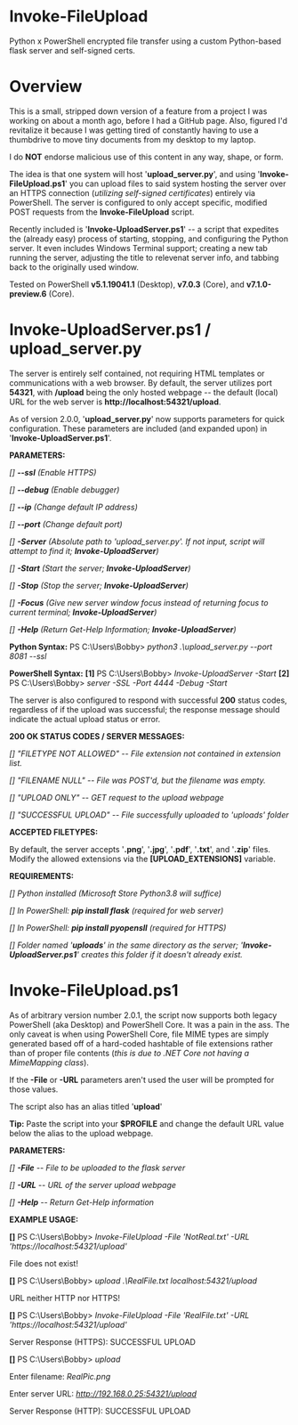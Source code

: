 # Invoke-FileUpload
Python x PowerShell encrypted file transfer using a custom Python-based flask server and self-signed certs.

# Overview
This is a small, stripped down version of a feature from a project I was working 
on about a month ago, before I had a GitHub page.  Also, figured I'd revitalize it
because I was getting tired of constantly having to use a thumbdrive to move tiny
documents from my desktop to my laptop.

I do **NOT** endorse malicious use of this content in any way, shape, or form.

The idea is that one system will host '**upload_server.py**', and using '**Invoke-FileUpload.ps1**'
you can upload files to said system hosting the server over an HTTPS connection (*utilizing self-signed
certificates*) entirely via PowerShell.  The server is configured to only accept specific, modified POST
requests from the **Invoke-FileUpload** script.

Recently included is '**Invoke-UploadServer.ps1**' -- a script that expedites the (already easy) process
of starting, stopping, and configuring the Python server.  It even includes Windows Terminal support; 
creating a new tab running the server, adjusting the title to relevenat server info, and tabbing back
to the originally used window.

Tested on PowerShell **v5.1.19041.1** (Desktop), **v7.0.3** (Core), and **v7.1.0-preview.6** (Core).

# Invoke-UploadServer.ps1 / upload_server.py
The server is entirely self contained, not requiring HTML templates or communications with a web
browser.  By default, the server utilizes port **54321**, with **/upload** being the only hosted
webpage -- the default (local) URL for the web server is **http://localhost:54321/upload**.

As of version 2.0.0, '**upload_server.py**' now supports parameters for quick configuration.  These 
parameters are included (and expanded upon) in '**Invoke-UploadServer.ps1**'.

**PARAMETERS:**

 *[] **--ssl**  (Enable HTTPS)*
 
 *[] **--debug**  (Enable debugger)*
 
 *[] **--ip**  (Change default IP address)*
 
 *[] **--port**  (Change default port)*
 
 *[] **-Server** (Absolute path to 'upload_server.py'. If not input, script will attempt to find it; **Invoke-UploadServer**)*
 
 *[] **-Start**  (Start the server; **Invoke-UploadServer**)*
 
 *[] **-Stop**  (Stop the server; **Invoke-UploadServer**)*
 
 *[] **-Focus**  (Give new server window focus instead of returning focus to current terminal; **Invoke-UploadServer**)*
 
 *[] **-Help** (Return Get-Help Information; **Invoke-UploadServer**)*
 
**Python Syntax:**
PS C:\Users\Bobby> *python3 .\upload_server.py --port 8081 --ssl*

**PowerShell Syntax:**
**[1]** PS C:\Users\Bobby> *Invoke-UploadServer -Start*
**[2]** PS C:\Users\Bobby> *server -SSL -Port 4444 -Debug -Start*

The server is also configured to respond with successful **200** status codes, regardless of if the upload
was successful; the response message should indicate the actual upload status or error.

**200 OK STATUS CODES / SERVER MESSAGES:**

 *[] "FILETYPE NOT ALLOWED"  --  File extension not contained in extension list.*
 
 *[] "FILENAME NULL"  -- File was POST'd, but the filename was empty.*
 
 *[] "UPLOAD ONLY"  --  GET request to the upload webpage*
 
 *[] "SUCCESSFUL UPLOAD" --  File successfully uploaded to 'uploads' folder*

**ACCEPTED FILETYPES:**

By default, the server accepts '**.png**', '**.jpg**', '**.pdf**', '**.txt**', and '**.zip**' files.
Modify the allowed extensions via the **[UPLOAD_EXTENSIONS]** variable.

**REQUIREMENTS:**

  *[] Python installed (Microsoft Store Python3.8 will suffice)*
  
  *[] In PowerShell: **pip install flask** (required for web server)*
  
  *[] In PowerShell: **pip install pyopensll** (required for HTTPS)*
  
  *[] Folder named '**uploads**' in the same directory as the server; '**Invoke-UploadServer.ps1**'
  creates this folder if it doesn't already exist.*

# Invoke-FileUpload.ps1
As of arbitrary version number 2.0.1, the script now supports both legacy PowerShell (aka Desktop)
and PowerShell Core.  It was a pain in the ass.  The only caveat is when using PowerShell Core,
file MIME types are simply generated based off of a hard-coded hashtable of file extensions rather
than of proper file contents (*this is due to .NET Core not having a MimeMapping class*).

If the **-File** or **-URL** parameters aren't used the user will be prompted for those values.

The script also has an alias titled '**upload**'

**Tip:**  Paste the script into your **$PROFILE** and change the default URL value below the alias to the upload webpage.

**PARAMETERS:**

  *[] **-File**    --  File to be uploaded to the flask server*

  *[] **-URL**     --  URL of the server upload webpage*
  
  *[] **-Help**    --  Return Get-Help information*
  
**EXAMPLE USAGE:**

**[]** PS C:\Users\Bobby> *Invoke-FileUpload -File 'NotReal.txt' -URL 'https://localhost:54321/upload'*

File does not exist!

**[]** PS C:\Users\Bobby> *upload .\RealFile.txt localhost:54321/upload*

URL neither HTTP nor HTTPS!

**[]** PS C:\Users\Bobby> *Invoke-FileUpload -File 'RealFile.txt' -URL 'https://localhost:54321/upload'*

Server Response (HTTPS): SUCCESSFUL UPLOAD

**[]** PS C:\Users\Bobby> *upload*

Enter filename: *RealPic.png*

Enter server URL: *http://192.168.0.25:54321/upload*

Server Response (HTTP): SUCCESSFUL UPLOAD
